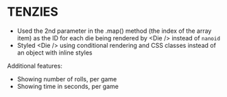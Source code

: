 # TENZIES

- Used the 2nd parameter in the .map() method (the index of the array item) as the ID for each die being rendered by \<Die /> instead of `nanoid`
- Styled \<Die /> using conditional rendering and CSS classes instead of an object with inline styles

Additional features:

- Showing number of rolls, per game
- Showing time in seconds, per game